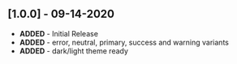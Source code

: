 ## [1.0.0] - 09-14-2020

- **ADDED** - Initial Release
- **ADDED** - error, neutral, primary, success and warning variants
- **ADDED** - dark/light theme ready
